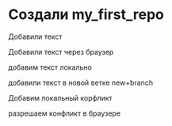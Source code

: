 # Создали my_first_repo

Добавили текст

Добавили текст через браузер


добавим текст локально



добавили текст в новой ветке new+branch

Добавим локальный корфликт


разрешаем конфликт в браузере
